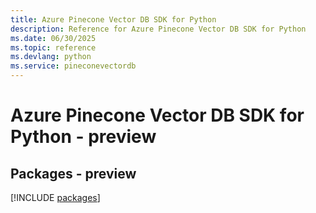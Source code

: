 ```yaml
---
title: Azure Pinecone Vector DB SDK for Python
description: Reference for Azure Pinecone Vector DB SDK for Python
ms.date: 06/30/2025
ms.topic: reference
ms.devlang: python
ms.service: pineconevectordb
---
```

# Azure Pinecone Vector DB SDK for Python - preview
## Packages - preview
[!INCLUDE [packages](pinecone-vector-db-index.md)]
